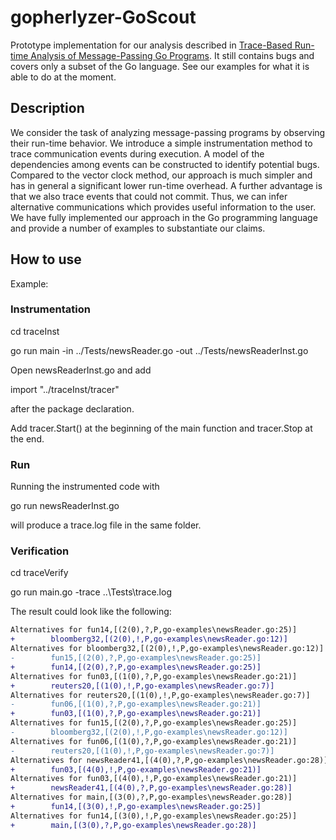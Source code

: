 # gopherlyzer-GoScout

Prototype implementation for our analysis described in [Trace-Based Run-time Analysis of Message-Passing Go Programs](https://www.home.hs-karlsruhe.de/~suma0002/publications/go-trace-based-run-time-analysis.pdf). 
It still contains bugs and covers only a subset of the Go language. See our examples for what it is able to do at the moment.

## Description

We consider the task of analyzing message-passing programs
by observing their run-time behavior.
We introduce a simple instrumentation method to trace communication events
during execution. A model of the dependencies among events can
be constructed to identify  potential bugs.
Compared to the vector clock method, our approach is much simpler and
has in general a significant lower run-time overhead.
A further advantage is that we also trace events
that could not commit. Thus, we can infer
alternative communications which provides useful information to the user.
We have fully implemented our approach in the Go programming language
and provide a number of examples to substantiate our claims.

## How to use

Example:

### Instrumentation

cd traceInst

go run main -in ../Tests/newsReader.go -out ../Tests/newsReaderInst.go

Open newsReaderInst.go and add 

import "../traceInst/tracer" 

after the package declaration.

Add tracer.Start() at the beginning of the main function and tracer.Stop at the end.

### Run
Running the instrumented code with

go run newsReaderInst.go

will produce a trace.log file in the same folder.

### Verification

cd traceVerify

go run main.go -trace ..\Tests\trace.log

The result could look like the following:

```diff
Alternatives for fun14,[(2(0),?,P,go-examples\newsReader.go:25)]
+        bloomberg32,[(2(0),!,P,go-examples\newsReader.go:12)]
Alternatives for bloomberg32,[(2(0),!,P,go-examples\newsReader.go:12)]
-        fun15,[(2(0),?,P,go-examples\newsReader.go:25)]
+        fun14,[(2(0),?,P,go-examples\newsReader.go:25)]
Alternatives for fun03,[(1(0),?,P,go-examples\newsReader.go:21)]
+        reuters20,[(1(0),!,P,go-examples\newsReader.go:7)]
Alternatives for reuters20,[(1(0),!,P,go-examples\newsReader.go:7)]
-        fun06,[(1(0),?,P,go-examples\newsReader.go:21)]
+        fun03,[(1(0),?,P,go-examples\newsReader.go:21)]
Alternatives for fun15,[(2(0),?,P,go-examples\newsReader.go:25)]
-        bloomberg32,[(2(0),!,P,go-examples\newsReader.go:12)]
Alternatives for fun06,[(1(0),?,P,go-examples\newsReader.go:21)]
-        reuters20,[(1(0),!,P,go-examples\newsReader.go:7)]
Alternatives for newsReader41,[(4(0),?,P,go-examples\newsReader.go:28)]
+        fun03,[(4(0),!,P,go-examples\newsReader.go:21)]
Alternatives for fun03,[(4(0),!,P,go-examples\newsReader.go:21)]
+        newsReader41,[(4(0),?,P,go-examples\newsReader.go:28)]
Alternatives for main,[(3(0),?,P,go-examples\newsReader.go:28)]
+        fun14,[(3(0),!,P,go-examples\newsReader.go:25)]
Alternatives for fun14,[(3(0),!,P,go-examples\newsReader.go:25)]
+        main,[(3(0),?,P,go-examples\newsReader.go:28)]
```
